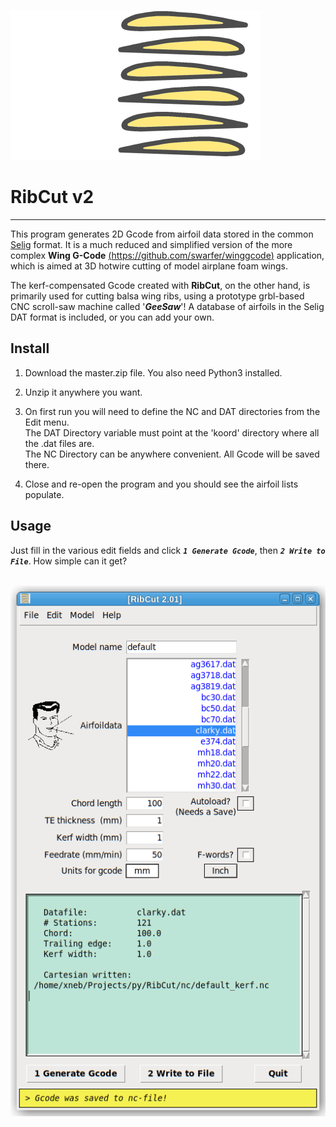 ![ribcut-ikon-400x240](./img/ribcut-ikon-400x240.png)


RibCut v2
===
---
This program generates 2D Gcode from airfoil data stored in the common [Selig](http://openvsp.org/wiki/doku.php?id=airfoilexport#:~:text=Bezier%20*.bz%20format.-,Selig%20Format,-The%20Selig%20airfoil) format. It is a much reduced and simplified version of the more complex **Wing G-Code** [(https://github.com/swarfer/winggcode)](https://github.com/swarfer/winggcode) application, which is aimed at 3D hotwire cutting of model airplane foam wings.

The kerf-compensated Gcode created with **RibCut**, on the other hand, is primarily used for cutting balsa wing ribs, using a prototype grbl-based CNC scroll-saw machine called '***GeeSaw***'! A database of airfoils in the Selig DAT format is included, or you can add your own.

## Install

1. Download the master.zip file. You also need Python3 installed.

1. Unzip it anywhere you want.

1. On first run you will need to define the NC and DAT directories from the Edit menu.<br/>
  The DAT Directory variable must point at the 'koord' directory where all the .dat files are.<br/>
  The NC Directory can be anywhere convenient.  All Gcode will be saved there.

1. Close and re-open the program and you should see the airfoil lists populate.

## Usage

Just fill in the various edit fields and click ***`1 Generate Gcode`***, then ***`2 Write to File`***. How simple can it get?
<br/>
<br/>



![ribcut](img/ribcut.png)
